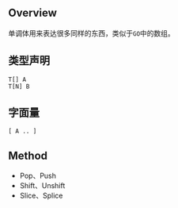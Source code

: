 ## Overview

单调体用来表达很多同样的东西，类似于`GO`中的数组。

## 类型声明

```
T[] A
T[N] B
```

## 字面量

```
[ A .. ]
```

## Method

- Pop、Push
- Shift、Unshift
- Slice、Splice